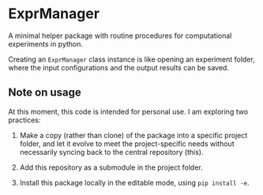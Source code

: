# ExprManager

A minimal helper package with routine procedures for computational experiments in python.

Creating an `ExprManager` class instance is like opening an experiment folder, where the input configurations and the output results can be saved.

## Note on usage

At this moment, this code is intended for personal use. I am exploring two practices:

1) Make a copy (rather than clone) of the package into a specific project folder, and let it evolve to meet the project-specific needs without necessarily syncing back to the central repository (this).

2) Add this repository as a submodule in the project folder.

3) Install this package locally in the editable mode, using 
   `pip install -e`.

